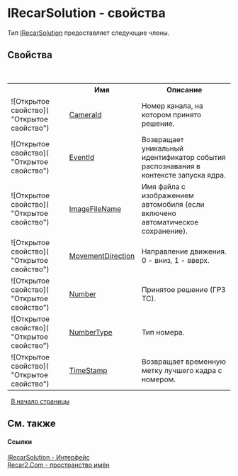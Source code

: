 # IRecarSolution - свойства
 

Тип <a href="c8fc0f66-db11-9b96-5b94-03633ffca39e">IRecarSolution</a> предоставляет следующие члены.


## Свойства
&nbsp;<table><tr><th></th><th>Имя</th><th>Описание</th></tr><tr><td>![Открытое свойство]( "Открытое свойство")</td><td><a href="ed220c27-39ce-70dd-c05c-32206bd00902">CameraId</a></td><td>
Номер канала, на котором принято решение.</td></tr><tr><td>![Открытое свойство]( "Открытое свойство")</td><td><a href="a62b17cc-c228-67e9-6316-306e9d8beb18">EventId</a></td><td>
Возвращает уникальный идентификатор события распознавания в контексте запуска ядра.</td></tr><tr><td>![Открытое свойство]( "Открытое свойство")</td><td><a href="40f699be-8b3c-6359-8a46-7da3d1ffa923">ImageFileName</a></td><td>
Имя файла с изображением автомобиля (если включено автоматическое сохранение).</td></tr><tr><td>![Открытое свойство]( "Открытое свойство")</td><td><a href="f226594a-ef9f-161f-daf6-bf99f8dc9155">MovementDirection</a></td><td>
Направление движения. 0 - вниз, 1 - вверх.</td></tr><tr><td>![Открытое свойство]( "Открытое свойство")</td><td><a href="fb96e5b8-a6e9-4ddd-bcf3-7aedb8c72bdc">Number</a></td><td>
Принятое решение (ГРЗ ТС).</td></tr><tr><td>![Открытое свойство]( "Открытое свойство")</td><td><a href="b4c5c7eb-0dc5-31e4-e41b-ec8f49e8f954">NumberType</a></td><td>
Тип номера.</td></tr><tr><td>![Открытое свойство]( "Открытое свойство")</td><td><a href="748270fc-8842-9d18-2491-d536fd41a512">TimeStamp</a></td><td>
Возвращает временную метку лучшего кадра с номером.</td></tr></table>&nbsp;
<a href="#irecarsolution---свойства">В начало страницы</a>

## См. также


#### Ссылки
<a href="c8fc0f66-db11-9b96-5b94-03633ffca39e">IRecarSolution - Интерфейс</a><br /><a href="68726a4f-5108-9c67-8918-cc6a6e73f216">Recar2.Com - пространство имён</a><br />